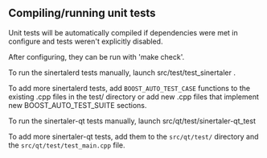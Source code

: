 Compiling/running unit tests
------------------------------------

Unit tests will be automatically compiled if dependencies were met in configure
and tests weren't explicitly disabled.

After configuring, they can be run with 'make check'.

To run the sinertalerd tests manually, launch src/test/test_sinertaler .

To add more sinertalerd tests, add `BOOST_AUTO_TEST_CASE` functions to the existing
.cpp files in the test/ directory or add new .cpp files that
implement new BOOST_AUTO_TEST_SUITE sections.

To run the sinertaler-qt tests manually, launch src/qt/test/sinertaler-qt_test

To add more sinertaler-qt tests, add them to the `src/qt/test/` directory and
the `src/qt/test/test_main.cpp` file.
